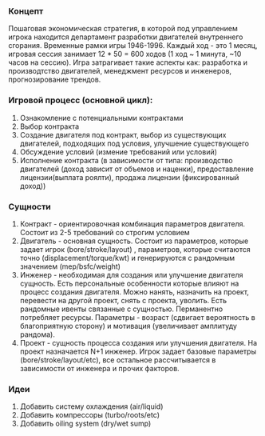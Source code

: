 ### Концепт
Пошаговая экономическая стратегия, в которой под управлением игрока находится департамент
разработки двигателей внутреннего сгорания. Временные рамки игры 1946-1996. Каждый ход - это 1
месяц, игровая сессия занимает 12 * 50 = 600 ходов (1 ход ~ 1 минута, ~10 часов на сессию).
Игра затрагивает такие аспекты как: разработка и производтство двигателей, менеджмент
ресурсов и инженеров, прогнозирование трендов.

### Игровой процесс (основной цикл):
1. Ознакомление с потенциальными контрактами
2. Выбор контракта
3. Создание двигателя под контракт, выбор из существующих двигателей, подходящих под условия,
улучшение существующего
4. Обсуждение условий (измение требований или условий)
5. Исполнение контракта (в зависимости от типа: производство двигателей (доход зависит от объемов
и наценки), предоставление лицензии(выплата роялти), продажа лицензии (фиксированный доход))

### Сущности

1. Контракт - ориентировочная комбинация параметров двигателя. Состоит из 2-5 требований со строгим
условием
2. Двигатель - основная сущность. Состоит из параметров, которые задает игрок (bore/stroke/layout)
, параметров, которые считаются точно (displacement/torque/kwt) и генерируются с рандомным значением
(mep/bsfc/weight)
3. Инженер - необходимая для создания или улучшение двигателя сущность. Есть персональные
особенности которые влияют на процесс создания двигателя. Можно нанять, назначить на проект,
перевести на другой проект, снять с проекта, уволить. Есть рандомные ивенты связанные с сущностью.
Перманентно потребляет ресурсы. Параметры - возраст (сдвигает вероятность в благоприятную сторону)
и мотивация (увеличивает амплитуду рандома).
4. Проект - сущность процесса создания или улучшения двигателя. На проект назначается N+1 инженер.
Игрок задает базовые параметры (bore/stroke/layout/etc), все остальное рассчитывается в зависимости
от инженера и прочих факторов.

### Идеи
1. Добавить систему охлаждения (air/liquid)
2. Добавить компрессоры (turbo/roots/etc)
3. Добавить oiling system (dry/wet sump)
